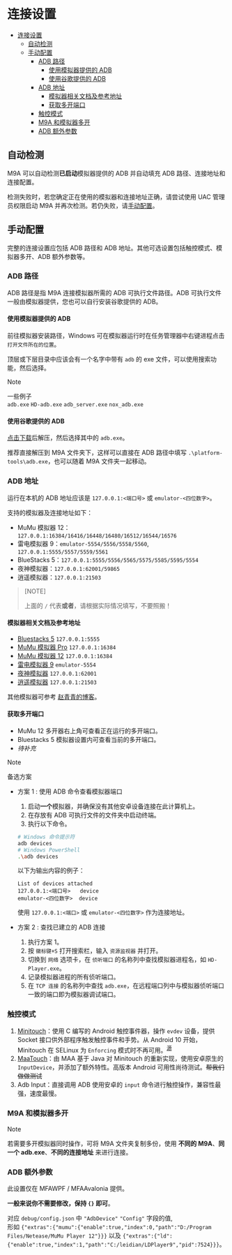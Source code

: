 # 连接设置

- [连接设置](#连接设置)
  - [自动检测](#自动检测)
  - [手动配置](#手动配置)
    - [ADB 路径](#adb-路径)
      - [使用模拟器提供的 ADB](#使用模拟器提供的-adb)
      - [使用谷歌提供的 ADB](#使用谷歌提供的-adb)
    - [ADB 地址](#adb-地址)
      - [模拟器相关文档及参考地址](#模拟器相关文档及参考地址)
      - [获取多开端口](#获取多开端口)
    - [触控模式](#触控模式)
    - [M9A 和模拟器多开](#m9a-和模拟器多开)
    - [ADB 额外参数](#adb-额外参数)

## 自动检测

M9A 可以自动检测**已启动**模拟器提供的 ADB 并自动填充 ADB 路径、连接地址和连接配置。

检测失败时，若您确定正在使用的模拟器和连接地址正确，请尝试使用 UAC 管理员权限启动 M9A 并再次检测。若仍失败，请[手动配置](#手动配置)。

## 手动配置

完整的连接设置应包括 ADB 路径和 ADB 地址。其他可选设置包括触控模式、模拟器多开、ADB 额外参数等。

### ADB 路径

ADB 路径是指 M9A 连接模拟器所需的 ADB 可执行文件路径。ADB 可执行文件一般由模拟器提供，您也可以自行安装谷歌提供的 ADB。

#### 使用模拟器提供的 ADB

前往模拟器安装路径，Windows 可在模拟器运行时在任务管理器中右键进程点击 `打开文件所在的位置`。

顶层或下层目录中应该会有一个名字中带有 `adb` 的 exe 文件，可以使用搜索功能，然后选择。

> [!NOTE]
>
> 一些例子  
> `adb.exe` `HD-adb.exe` `adb_server.exe` `nox_adb.exe`

#### 使用谷歌提供的 ADB

[点击下载](https://dl.google.com/android/repository/platform-tools-latest-windows.zip)后解压，然后选择其中的 `adb.exe`。

推荐直接解压到 M9A 文件夹下，这样可以直接在 ADB 路径中填写 `.\platform-tools\adb.exe`，也可以随着 M9A 文件夹一起移动。

### ADB 地址

运行在本机的 ADB 地址应该是 `127.0.0.1:<端口号>` 或 `emulator-<四位数字>`。

支持的模拟器及连接地址如下：

- MuMu 模拟器 12：`127.0.0.1:16384/16416/16448/16480/16512/16544/16576`
- 雷电模拟器 9：`emulator-5554/5556/5558/5560`, `127.0.0.1:5555/5557/5559/5561`
- BlueStacks 5：`127.0.0.1:5555/5556/5565/5575/5585/5595/5554`
- 夜神模拟器：`127.0.0.1:62001/59865`
- 逍遥模拟器：`127.0.0.1:21503`

> [NOTE]
>
> 上面的 `/` 代表**或者**，请根据实际情况填写，不要照搬！

#### 模拟器相关文档及参考地址

- [Bluestacks 5](https://support.bluestacks.com/hc/zh-tw/articles/360061342631-%E5%A6%82%E4%BD%95%E5%B0%87%E6%82%A8%E7%9A%84%E6%87%89%E7%94%A8%E5%BE%9EBlueStacks-4%E8%BD%89%E7%A7%BB%E5%88%B0BlueStacks-5#%E2%80%9C2%E2%80%9D) `127.0.0.1:5555`
- [MuMu 模拟器 Pro](https://mumu.163.com/mac/function/20240126/40028_1134600.html) `127.0.0.1:16384`
- [MuMu 模拟器 12](https://mumu.163.com/help/20230214/35047_1073151.html) `127.0.0.1:16384`
- [雷电模拟器 9](https://help.ldmnq.com/docs/LD9adbserver) `emulator-5554`
- [夜神模拟器](https://support.yeshen.com/zh-CN/qt/ml) `127.0.0.1:62001`
- [逍遥模拟器](https://bbs.xyaz.cn/forum.php?mod=viewthread&tid=365537) `127.0.0.1:21503`

其他模拟器可参考 [赵青青的博客](https://www.cnblogs.com/zhaoqingqing/p/15238464.html)。

#### 获取多开端口

- MuMu 12 多开器右上角可查看正在运行的多开端口。
- Bluestacks 5 模拟器设置内可查看当前的多开端口。
- _待补充_

> [!NOTE]
>
> 备选方案
>
> - 方案 1 : 使用 ADB 命令查看模拟器端口
>
>   1. 启动**一个**模拟器，并确保没有其他安卓设备连接在此计算机上。  
>   2. 在存放有 ADB 可执行文件的文件夹中启动终端。  
>   3. 执行以下命令。  
>
>   ```sh  
>   # Windows 命令提示符  
>   adb devices  
>   # Windows PowerShell  
>   .\adb devices  
>   ```  
>
>   以下为输出内容的例子：  
>
>   ```text  
>   List of devices attached  
>   127.0.0.1:<端口号>   device  
>   emulator-<四位数字>  device  
>   ```
>
>   使用 `127.0.0.1:<端口>` 或 `emulator-<四位数字>` 作为连接地址。
>
> - 方案 2 : 查找已建立的 ADB 连接
>
>   1. 执行方案 1。  
>   2. 按 `徽标键+S` 打开搜索栏，输入 `资源监视器` 并打开。  
>   3. 切换到 `网络` 选项卡，在 `侦听端口` 的名称列中查找模拟器进程名，如 `HD-Player.exe`。  
>   4. 记录模拟器进程的所有侦听端口。  
>   5. 在 `TCP 连接` 的名称列中查找 `adb.exe`，在远程端口列中与模拟器侦听端口一致的端口即为模拟器调试端口。

### 触控模式

1. [Minitouch](https://github.com/DeviceFarmer/minitouch)：使用 C 编写的 Android 触控事件器，操作 `evdev` 设备，提供 Socket 接口供外部程序触发触控事件和手势。从 Android 10 开始，Minitouch 在 SELinux 为 `Enforcing` 模式时不再可用。<sup>[源](https://github.com/DeviceFarmer/minitouch?tab=readme-ov-file#for-android-10-and-up)</sup>
2. [MaaTouch](https://github.com/MaaAssistantArknights/MaaTouch)：由 MAA 基于 Java 对 Minitouch 的重新实现，使用安卓原生的 `InputDevice`，并添加了额外特性。高版本 Android 可用性尚待测试。~~帮我们做做测试~~
3. Adb Input：直接调用 ADB 使用安卓的 `input` 命令进行触控操作，兼容性最强，速度最慢。

### M9A 和模拟器多开

> [!NOTE]
> 若需要多开模拟器同时操作，可将 M9A 文件夹复制多份，使用 **不同的 M9A**、**同一个 adb.exe**、**不同的连接地址** 来进行连接。

### ADB 额外参数

此设置仅在 MFAWPF / MFAAvalonia 提供。

**一般来说你不需要修改，保持 `{}` 即可**。

对应 `debug/config.json` 中 `"AdbDevice"` `"Config"` 字段的值,  
形如 `{"extras":{"mumu":{"enable":true,"index":0,"path":"D:/Program Files/Netease/MuMu Player 12"}}}` 以及 `{"extras":{"ld":{"enable":true,"index":1,"path":"C:/leidian/LDPlayer9","pid":7524}}}`。
